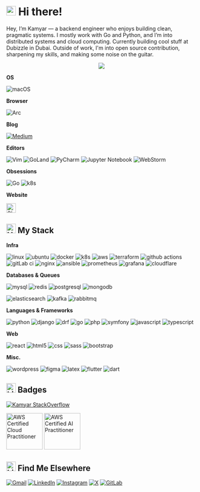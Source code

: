 # <img src="https://raw.githubusercontent.com/Tarikul-Islam-Anik/Animated-Fluent-Emojis/master/Emojis/Hand%20gestures/Sign%20of%20the%20Horns.png" alt="Sign of the Horns" width="25" height="25" /> Hi there!

Hey, I’m Kamyar — a backend engineer who enjoys building clean, pragmatic systems. I mostly work with Go and Python, and I’m into distributed systems and cloud computing. Currently building cool stuff at Dubizzle in Dubai. Outside of work, I'm into open source contribution, sharpening my skills, and making some noise on the guitar.


<div align="center">
  <img src="https://profile-counter.glitch.me/kmirzavaziri/count.svg?"  />
</div>


**OS**

![macOS](https://img.shields.io/badge/mac%20os-000000?style=for-the-badge&logo=macos&logoColor=F0F0F0)

**Browser**

![Arc](https://img.shields.io/badge/Arc-000000?style=for-the-badge&logo=arc&logoColor=white)

**Blog**

[![Medium](https://img.shields.io/badge/Medium-12100E?style=for-the-badge&logo=medium&logoColor=white)](https://medium.com/@kmirzavaziri)

**Editors**

![Vim](https://img.shields.io/badge/VIM-%2311AB00.svg?style=for-the-badge&logo=vim&logoColor=white)
![GoLand](https://img.shields.io/badge/GoLand-0f0f0f?&style=for-the-badge&logo=goland&logoColor=white)
![PyCharm](https://img.shields.io/badge/pycharm-143?style=for-the-badge&logo=pycharm&logoColor=black&color=black&labelColor=green)
![Jupyter Notebook](https://img.shields.io/badge/jupyter-%23FA0F00.svg?style=for-the-badge&logo=jupyter&logoColor=white)
![WebStorm](https://img.shields.io/badge/webstorm-143?style=for-the-badge&logo=webstorm&logoColor=white&color=black)

**Obsessions**

![Go](https://img.shields.io/badge/go-%2300ADD8.svg?style=for-the-badge&logo=go&logoColor=white)
![k8s](https://img.shields.io/badge/Kubernetes-3069DE?style=for-the-badge&logo=kubernetes&logoColor=white)

**Website**

[<img src="https://raw.githubusercontent.com/Tarikul-Islam-Anik/Animated-Fluent-Emojis/master/Emojis/Travel%20and%20places/Globe%20with%20Meridians.png" alt="Globe with Meridians" width="25" height="25" />](https://k.mirzavaziri.com)


## <img src="https://raw.githubusercontent.com/Tarikul-Islam-Anik/Animated-Fluent-Emojis/master/Emojis/Objects/Hammer%20and%20Wrench.png" alt="Hammer and Wrench" width="25" height="25" />  My Stack

**Infra**

![linux](https://img.shields.io/badge/Linux-FCC624?style=for-the-badge&logo=linux&logoColor=black)
![ubuntu](https://img.shields.io/badge/Ubuntu-E95420?style=for-the-badge&logo=ubuntu&logoColor=white)
![docker](https://img.shields.io/badge/Docker-2CA5E0?style=for-the-badge&logo=docker&logoColor=white)
![k8s](https://img.shields.io/badge/Kubernetes-3069DE?style=for-the-badge&logo=kubernetes&logoColor=white)
![aws](https://img.shields.io/badge/Amazon_AWS-FF9900?style=for-the-badge&logo=amazonaws&logoColor=white)
![terraform](https://img.shields.io/badge/Terraform-7B42BC?style=for-the-badge&logo=terraform&logoColor=white)
![github actions](https://img.shields.io/badge/Github%20Actions-282a2e?style=for-the-badge&logo=githubactions&logoColor=367cfe)
![gitLab ci](https://img.shields.io/badge/gitlab%20ci-%23181717.svg?style=for-the-badge&logo=gitlab&logoColor=white)
![nginx](https://img.shields.io/badge/Nginx-009639?style=for-the-badge&logo=nginx&logoColor=white)
![ansible](https://img.shields.io/badge/Ansible-000000?style=for-the-badge&logo=ansible&logoColor=white)
![prometheus](https://img.shields.io/badge/Prometheus-000000?style=for-the-badge&logo=prometheus&labelColor=000000)
![grafana](https://img.shields.io/badge/Grafana-F2F4F9?style=for-the-badge&logo=grafana&logoColor=orange&labelColor=F2F4F9)
![cloudflare](https://img.shields.io/badge/Cloudflare-F38020?style=for-the-badge&logo=Cloudflare&logoColor=white)

**Databases & Queues**

![mysql](https://img.shields.io/badge/MySQL-005C84?style=for-the-badge&logo=mysql&logoColor=white)
![redis](https://img.shields.io/badge/redis-%23DD0031.svg?&style=for-the-badge&logo=redis&logoColor=white)
![postgresql](https://img.shields.io/badge/PostgreSQL-green?style=for-the-badge)
![mongodb](https://img.shields.io/badge/MongoDB-4EA94B?style=for-the-badge&logo=mongodb&logoColor=white)
<!-- ![clickhouse]({}) -->
![elasticsearch](https://img.shields.io/badge/Elastic_Search-005571?style=for-the-badge&logo=elasticsearch&logoColor=white)
![kafka](https://img.shields.io/badge/Apache_Kafka-231F20?style=for-the-badge&logo=apache-kafka&logoColor=white)
![rabbitmq](https://img.shields.io/badge/rabbitmq-%23FF6600.svg?&style=for-the-badge&logo=rabbitmq&logoColor=white)

**Languages & Frameworks**

![python](https://img.shields.io/badge/Python-FFD43B?style=for-the-badge&logo=python&logoColor=blue)
![django](https://img.shields.io/badge/Django-092E20?style=for-the-badge&logo=django&logoColor=green)
![drf](https://img.shields.io/badge/django%20rest-ff1709?style=for-the-badge&logo=django&logoColor=white)
![go](https://img.shields.io/badge/Go-00ADD8?style=for-the-badge&logo=go&logoColor=white)
![php](https://img.shields.io/badge/PHP-777BB4?style=for-the-badge&logo=php&logoColor=white)
![symfony](https://img.shields.io/badge/Symfony-000000?style=for-the-badge&logo=Symfony&logoColor=white)
![javascript](https://img.shields.io/badge/JavaScript-323330?style=for-the-badge&logo=javascript&logoColor=F7DF1E)
![typescript](https://img.shields.io/badge/TypeScript-007ACC?style=for-the-badge&logo=typescript&logoColor=white)
<!-- ![rocq]({}) -->

**Web**

![react](https://img.shields.io/badge/React-20232A?style=for-the-badge&logo=react&logoColor=61DAFB)
![html5](https://img.shields.io/badge/HTML5-E34F26?style=for-the-badge&logo=html5&logoColor=white)
![css](https://img.shields.io/badge/CSS3-1572B6?style=for-the-badge&logo=css3&logoColor=white)
![sass](https://img.shields.io/badge/Sass-CC6699?style=for-the-badge&logo=sass&logoColor=white)
![bootstrap](https://img.shields.io/badge/Bootstrap-563D7C?style=for-the-badge&logo=bootstrap&logoColor=white)

**Misc.**

![wordpress](https://img.shields.io/badge/Wordpress-21759B?style=for-the-badge&logo=wordpress&logoColor=white)
![figma](https://img.shields.io/badge/Figma-F24E1E?style=for-the-badge&logo=figma&logoColor=white)
![latex](https://img.shields.io/badge/LaTeX-47A141?style=for-the-badge&logo=LaTeX&logoColor=white)
![flutter](https://img.shields.io/badge/Flutter-02569B?style=for-the-badge&logo=flutter&logoColor=white)
![dart](https://img.shields.io/badge/Dart-0175C2?style=for-the-badge&logo=dart&logoColor=white)

<!-- ## <img src="https://raw.githubusercontent.com/Tarikul-Islam-Anik/Animated-Fluent-Emojis/master/Emojis/Objects/Orange%20Book.png" alt="Orange Book" width="25" height="25" />  I've read -->


## <img src="https://raw.githubusercontent.com/Tarikul-Islam-Anik/Animated-Fluent-Emojis/master/Emojis/Objects/Light%20Bulb.png" alt="Light Bulb" width="25" height="25" /> Badges

[![Kamyar StackOverflow](https://github-readme-stackoverflow.vercel.app/?userID=5774661&layout=compact)](https://stackoverflow.com/users/5774661/kamyar-mirzavaziri)

<a href="https://www.credly.com/badges/0b588c13-8336-44a8-9de7-9c75edb55505/public_url"><img src="https://images.credly.com/size/96x96/images/00634f82-b07f-4bbd-a6bb-53de397fc3a6/image.png" alt="AWS Certified Cloud Practitioner" width="96" height="96"></a>
<a href="https://www.credly.com/badges/0071aa59-b2e9-4be9-af39-35a764600dfe/public_url"><img src="https://images.credly.com/size/96x96/images/4d4693bb-530e-4bca-9327-de07f3aa2348/image.png" alt="AWS Certified AI Practitioner" width="96" height="96"></a>

## <img src="https://raw.githubusercontent.com/Tarikul-Islam-Anik/Animated-Fluent-Emojis/master/Emojis/Objects/Link.png" alt="Link" width="25" height="25" /> Find Me Elsewhere 

[![Gmail](https://img.shields.io/badge/Gmail-D14836?style=for-the-badge&logo=gmail&logoColor=white)](mailto:kmirzavaziri@gmail.com)
[![LinkedIn](https://img.shields.io/badge/linkedin-%230077B5.svg?style=for-the-badge&logo=linkedin&logoColor=white)](https://linkedin.com/in/kmirzavaziri)
[![Instagram](https://img.shields.io/badge/Instagram-%23E4405F.svg?style=for-the-badge&logo=Instagram&logoColor=white)](https://instagram.com/kmirzavaziri)
[![X](https://img.shields.io/badge/X-%23000000.svg?style=for-the-badge&logo=X&logoColor=white)](https://x.com/kmirzavaziri)
[![GitLab](https://img.shields.io/badge/gitlab-%23181717.svg?style=for-the-badge&logo=gitlab&logoColor=white)](https://gitlab.com/kmirzavaziri)

